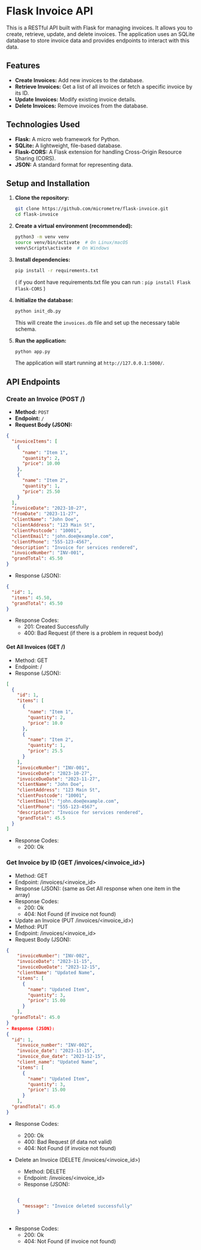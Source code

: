# Flask Invoice API

This is a RESTful API built with Flask for managing invoices. It allows you to create, retrieve, update, and delete invoices. The application uses an SQLite database to store invoice data and provides endpoints to interact with this data.

## Features

-   **Create Invoices:** Add new invoices to the database.
-   **Retrieve Invoices:** Get a list of all invoices or fetch a specific invoice by its ID.
-   **Update Invoices:** Modify existing invoice details.
-   **Delete Invoices:** Remove invoices from the database.

## Technologies Used

-   **Flask:** A micro web framework for Python.
-   **SQLite:** A lightweight, file-based database.
-   **Flask-CORS:** A Flask extension for handling Cross-Origin Resource Sharing (CORS).
- **JSON:** A standard format for representing data.

## Setup and Installation

1.  **Clone the repository:**

    ```bash
    git clone https://github.com/micrometre/flask-invoice.git
    cd flask-invoice
    ```

2.  **Create a virtual environment (recommended):**

    ```bash
    python3 -m venv venv
    source venv/bin/activate  # On Linux/macOS
    venv\Scripts\activate  # On Windows
    ```

3.  **Install dependencies:**

    ```bash
    pip install -r requirements.txt
    ```
    ( if you dont have requirements.txt file you can run :
    `pip install Flask Flask-CORS`
    )

4.  **Initialize the database:**

    ```bash
    python init_db.py
    ```

    This will create the `invoices.db` file and set up the necessary table schema.

5.  **Run the application:**

    ```bash
    python app.py
    ```

    The application will start running at `http://127.0.0.1:5000/`.

## API Endpoints

### Create an Invoice (POST /)

-   **Method:** `POST`
-   **Endpoint:** `/`
-   **Request Body (JSON):**

```json
{
  "invoiceItems": [
    {
      "name": "Item 1",
      "quantity": 2,
      "price": 10.00
    },
    {
      "name": "Item 2",
      "quantity": 1,
      "price": 25.50
    }
  ],
  "invoiceDate": "2023-10-27",
  "fromDate": "2023-11-27",
  "clientName": "John Doe",
  "clientAddress": "123 Main St",
  "clientPostcode": "10001",
  "clientEmail": "john.doe@example.com",
  "clientPhone": "555-123-4567",
  "description": "Invoice for services rendered",
  "invoiceNumber": "INV-001",
  "grandTotal": 45.50
}

```
- Response (JSON):

```json
{
  "id": 1,
  "items": 45.50,
  "grandTotal": 45.50
}
```


- Response Codes:
    - 201: Created Successfully
    - 400: Bad Request (if there is a problem in request body)
#### Get All Invoices (GET /)
- Method: GET
- Endpoint: /
- Response (JSON):


```json
[
  {
    "id": 1,
    "items": [
      {
        "name": "Item 1",
        "quantity": 2,
        "price": 10.0
      },
      {
        "name": "Item 2",
        "quantity": 1,
        "price": 25.5
      }
    ],
    "invoiceNumber": "INV-001",
    "invoiceDate": "2023-10-27",
    "invoiceDueDate": "2023-11-27",
    "clientName": "John Doe",
    "clientAddress": "123 Main St",
    "clientPostcode": "10001",
    "clientEmail": "john.doe@example.com",
    "clientPhone": "555-123-4567",
    "description": "Invoice for services rendered",
    "grandTotal": 45.5
  }
]
```
- Response Codes:
    - 200: Ok
### Get Invoice by ID (GET /invoices/<invoice_id>)
- Method: GET
- Endpoint: /invoices/<invoice_id>
- Response (JSON): (same as Get All response when one item in the array)
- Response Codes:
    - 200: Ok
    - 404: Not Found (if invoice not found)
- Update an Invoice (PUT /invoices/<invoice_id>)
- Method: PUT
- Endpoint: /invoices/<invoice_id>
- Request Body (JSON):



```json
{
    "invoiceNumber": "INV-002",
    "invoiceDate": "2023-11-15",
    "invoiceDueDate": "2023-12-15",
    "clientName": "Updated Name",
    "items": [
      {
        "name": "Updated Item",
        "quantity": 3,
        "price": 15.00
      }
    ],
  "grandTotal": 45.0
}
- Response (JSON):
{
  "id": 1,
    "invoice_number": "INV-002",
    "invoice_date": "2023-11-15",
    "invoice_due_date": "2023-12-15",
    "client_name": "Updated Name",
    "items": [
      {
        "name": "Updated Item",
        "quantity": 3,
        "price": 15.00
      }
    ],
  "grandTotal": 45.0
}

```

- Response Codes:
    - 200: Ok
    - 400: Bad Request (if data not valid)
    - 404: Not Found (if invoice not found)

- Delete an Invoice (DELETE /invoices/<invoice_id>)
    - Method: DELETE
    - Endpoint: /invoices/<invoice_id>
    - Response (JSON):
```json

    {
      "message": "Invoice deleted successfully"
    }
    
```

- Response Codes:
    - 200: Ok
    - 404: Not Found (if invoice not found)